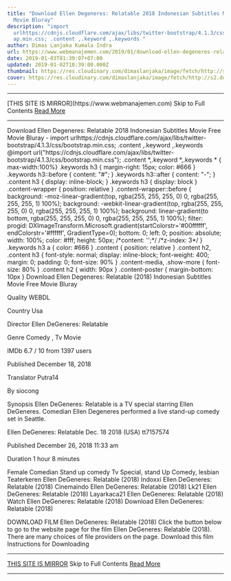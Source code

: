 ```yaml
---
title: "Download Ellen Degeneres: Relatable 2018 Indonesian Subtitles Movie Free
  Movie Bluray"
description: "import
  urlhttps://cdnjs.cloudflare.com/ajax/libs/twitter-bootstrap/4.1.3/css/bootstr\
  ap.min.css; .content ,.keyword ,.keywords "
author: Dimas Lanjaka Kumala Indra
url: https://www.webmanajemen.com/2019/01/download-ellen-degeneres-relatable-2018.html
date: 2019-01-03T01:39:07+07:00
updated: 2019-01-02T18:39:00.000Z
thumbnail: https://res.cloudinary.com/dimaslanjaka/image/fetch/http://s2.dunia21.net/wp-content/uploads/2018/12/film-ellen-degeneres-relatable-2018-lk21.jpg
cover: https://res.cloudinary.com/dimaslanjaka/image/fetch/http://s2.dunia21.net/wp-content/uploads/2018/12/film-ellen-degeneres-relatable-2018-lk21.jpg
---
```


<hr/> [THIS SITE IS MIRROR](https://www.webmanajemen.com) Skip to Full Contents <a href="https://www.webmanajemen.com/2019/01/download-ellen-degeneres-relatable-2018.html" rel="follow" class="button" id="read-more">Read More</a> <hr/> Download Ellen Degeneres: Relatable 2018 Indonesian Subtitles Movie Free Movie Bluray - import urlhttps://cdnjs.cloudflare.com/ajax/libs/twitter-bootstrap/4.1.3/css/bootstrap.min.css; .content ,.keyword ,.keywords  @import url("https://cdnjs.cloudflare.com/ajax/libs/twitter-bootstrap/4.1.3/css/bootstrap.min.css");  .content *,.keyword *,.keywords * { max-width:100%}  .keywords h3 { margin-right: 15px; color: #666 }   .keywords h3::before { content: "#"; }  .keywords h3::after { content: "-"; }  .content h3 { display: inline-block; }  .keywords h3 { display: block }  .content-wrapper {          position: relative      }      .content-wrapper::before {          background: -moz-linear-gradient(top, rgba(255, 255, 255, 0) 0, rgba(255, 255, 255, 1) 100%);          background: -webkit-linear-gradient(top, rgba(255, 255, 255, 0) 0, rgba(255, 255, 255, 1) 100%);          background: linear-gradient(to bottom, rgba(255, 255, 255, 0) 0, rgba(255, 255, 255, 1) 100%);          filter: progid: DXImageTransform.Microsoft.gradient(startColorstr='#00ffffff', endColorstr='#ffffff', GradientType=0);          bottom: 0;          left: 0;          position: absolute;          width: 100%;          color: #fff;          height: 50px;          /*content: '';*/          /*z-index: 3*/      }      .keywords h3 a {          color: #666      }      .content {          position: relative      }      .content h2,      .content h3 {          font-style: normal;          display: inline-block;          font-weight: 400;          margin: 0;          padding: 0;          font-size: 90%      }      .content-media,      .show-more {          font-size: 80%      }      .content h2 {          width: 90px      }      .content-poster {          margin-bottom: 10px      }    
 Download Ellen Degeneres: Relatable (2018) Indonesian Subtitles Movie Free Movie Bluray 
 
  

  
  
  
 Quality 
  WEBDL 
   
  
 Country 
  Usa 
   
  
 Director 
  Ellen DeGeneres: Relatable 
   
  
 Genre 
  Comedy , Tv Movie 
   
  
 IMDb 
  6.7 
 / 
 10 
 from 
 1397 
 users 
   
 Published 
  December 18, 2018 
   
  
 Translator 
  Putra14 
   
  
 By 
  siocong 
   
 Synopsis 
Ellen DeGeneres: Relatable is a TV special starring Ellen DeGeneres. Comedian Ellen Degeneres performed a live stand-up comedy set in Seattle. 

 Ellen DeGeneres: Relatable 
 Dec. 18 2018 (USA) 
 tt7157574 
   
 Published 
  December 26, 2018 11:33 am 
   
  
 Duration 
  1 hour 8 minutes 
   
  
 Female Comedian 
  Stand up comedy 
  Tv Special, stand Up Comedy, lesbian 
  Teaterkeren Ellen DeGeneres: Relatable (2018) 
  Indoxxi Ellen DeGeneres: Relatable (2018) 
  Cinemaindo Ellen DeGeneres: Relatable (2018) 
  Lk21 Ellen DeGeneres: Relatable (2018) 
  Layarkaca21 Ellen DeGeneres: Relatable (2018) 
  Watch Ellen DeGeneres: Relatable (2018) 
  Download Ellen DeGeneres: Relatable (2018) 
   
  

  
 DOWNLOAD FILM Ellen DeGeneres: Relatable (2018) 
  Click the button below to go to the website page for the film Ellen DeGeneres: Relatable (2018). There are many choices of file providers on the page. 
  Download this film  Instructions for Downloading <hr/> [THIS SITE IS MIRROR](https://www.webmanajemen.com) Skip to Full Contents <a href="https://www.webmanajemen.com/2019/01/download-ellen-degeneres-relatable-2018.html" rel="follow" class="button" id="read-more">Read More</a> <hr/>